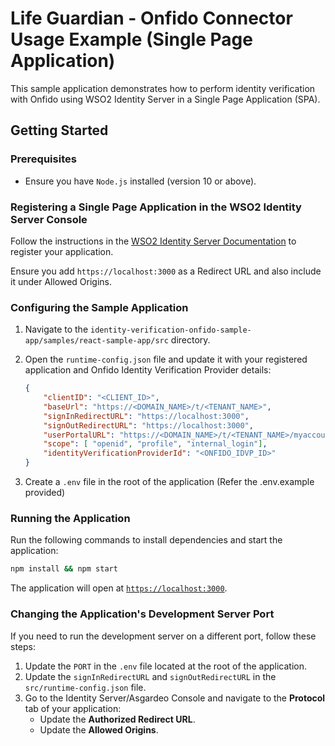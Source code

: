 # Life Guardian - Onfido Connector Usage Example (Single Page Application)

This sample application demonstrates how to perform identity verification with Onfido using WSO2 Identity Server in a Single Page Application (SPA).

## Getting Started

### Prerequisites
- Ensure you have `Node.js` installed (version 10 or above).

### Registering a Single Page Application in the WSO2 Identity Server Console

Follow the instructions in the [WSO2 Identity Server Documentation](https://is.docs.wso2.com/en/latest/guides/applications/register-single-page-app/) to register your application.

Ensure you add `https://localhost:3000` as a Redirect URL and also include it under Allowed Origins.

### Configuring the Sample Application

1. Navigate to the `identity-verification-onfido-sample-app/samples/react-sample-app/src` directory.
2. Open the `runtime-config.json` file and update it with your registered application and Onfido Identity Verification Provider details:

    ```json
    {
        "clientID": "<CLIENT_ID>",
        "baseUrl": "https://<DOMAIN_NAME>/t/<TENANT_NAME>",
        "signInRedirectURL": "https://localhost:3000",
        "signOutRedirectURL": "https://localhost:3000",
        "userPortalURL": "https://<DOMAIN_NAME>/t/<TENANT_NAME>/myaccount",
        "scope": [ "openid", "profile", "internal_login"],
        "identityVerificationProviderId": "<ONFIDO_IDVP_ID>"
    }
    ```
3. Create a `.env` file in the root of the application (Refer the .env.example provided)

### Running the Application

Run the following commands to install dependencies and start the application:

```bash
npm install && npm start
```
The application will open at [`https://localhost:3000`](https://localhost:3000).

### Changing the Application's Development Server Port

If you need to run the development server on a different port, follow these steps:

1. Update the `PORT` in the `.env` file located at the root of the application.
2. Update the `signInRedirectURL` and `signOutRedirectURL` in the `src/runtime-config.json` file.
3. Go to the Identity Server/Asgardeo Console and navigate to the **Protocol** tab of your application:
    - Update the **Authorized Redirect URL**.
    - Update the **Allowed Origins**.
